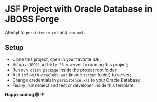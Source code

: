 # JSF Project with Oracle Database in JBOSS Forge

Atempt to `persistence.xml` and `pom.xml`.

## Setup

- Clone this project, open in your favorite IDE;
- Setup a `JBOSS Wildfly 23.x` server to running this project;
- Run `mvn clean package` inside the project root folder;
- Add `jsf-with-oracledb.war` (inside `target` folder) to server;
- Change credentials in `persistence.xml` to your Oracle Database;
- Finally, run project and test or developer inside this template;

**Happy coding :smile: !!!**
